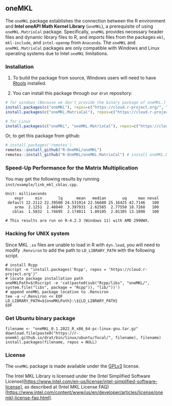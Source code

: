 ## oneMKL

The `oneMKL` package establishes the connection between the R environment and **Intel oneAPI Math Kernel Library** (`oneMKL`), a prerequisite of using `oneMKL.MatrixCal` package. Specifically, `oneMKL` provides necessary header files and dynamic library files to R, and imports files from the packages `mkl`, `mkl-include`, and `intel-openmp` from `Anaconda`. The `oneMKL` and ` oneMKL.MatrixCal` packages are only compatible with Windows and Linux operating systems due to Intel `oneMKL` limitations. 

### Installation

1. To build the package from source, Windows users will need to have [Rtools](http://cran.csie.ntu.edu.tw/bin/windows/Rtools/) installed.

2. You can install this package through our `drat` repository:

```r
# for windows (Because we don't provide the binary package of oneMKL.)
install.packages(c("oneMKL"), repos=c("https://cloud.r-project.org/", "https://R-OneMKL.github.io/drat"), type="source")
install.packages(c("oneMKL.MatrixCal"), repos=c("https://cloud.r-project.org/", "https://R-OneMKL.github.io/drat"))

# for Linux
install.packages(c("oneMKL", "oneMKL.MatrixCal"), repos=c("https://cloud.r-project.org/", "https://R-OneMKL.github.io/drat"))
```

Or, to get this package from github:

```r
# install.packages('remotes')
remotes::install_github("R-OneMKL/oneMKL")
remotes::install_github("R-OneMKL/oneMKL.MatrixCal") # install oneMKL.MatrixCal to resolve `solve` issue
```

### Speed-Up Performance for the Matrix Multiplication

You may get the following results by running `inst/example/link_mkl_cblas.cpp`.

```
Unit: milliseconds
    expr     min       lq      mean   median       uq     max neval
 default 22.2112 22.39580 24.531914 22.56680 25.16425 42.7146   100
    arma  2.1251  2.48840  3.397931  2.62585  2.77550 18.7268   100
   cblas  1.5832  1.74695  2.174011  1.89105  2.01385 13.1898   100
   
# This results are run on R-4.2.3 (Windows 11) with AMD 2990WX.
```

### Hacking for UNIX system

Since MKL `.so` files are unable to load in R with `dyn.load`, you will need to modify `.Renviron` to add the path to `LD_LIBRARY_PATH` with the following script.

```shell
# install Rcpp
Rscript -e "install.packages('Rcpp', repos = 'https://cloud.r-project.org')"
# locate package installation path
oneMKLPath=$(Rscript -e 'cat(paste0(sub("Rcpp/libs", "oneMKL/", system.file("libs", package = "Rcpp")), "lib/"))')
# append oneMKL package location to .Renviron
tee -a ~/.Renviron << EOF
LD_LIBRARY_PATH=${oneMKLPath}:\${LD_LIBRARY_PATH}
EOF
```

### Get Ubuntu binary package

```
filename <- "oneMKL_0.1.2022_R_x86_64-pc-linux-gnu.tar.gz"
download.file(paste0("https://r-onemkl.github.io/drat/bin/linux/ubuntu/focal/", filename), filename)
install.packages(filename, repos = NULL)
```

### License

The `oneMKL` package is made available under the [GPLv3](https://www.gnu.org/licenses/gpl-3.0.html) license.

The Intel MKL Library is licensed under the (Intel Simplified Software License)[https://www.intel.com/en-us/license/intel-simplified-software-license], as described at (Intel MKL License FAQ)[https://www.intel.com/content/www/us/en/developer/articles/license/onemkl-license-faq.html].
